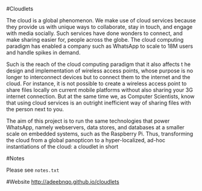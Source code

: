 #Cloudlets

The cloud is a global phenomenon. We make use of cloud services because they provide us with
unique ways to collaborate, stay in touch, and engage with media socially. Such services have done
wonders to connect, and make sharing easier for, people across the globe. The cloud computing
paradigm has enabled a company such as WhatsApp to scale to 18M users and handle spikes in
demand.

Such is the reach of the cloud computing paradigm that it also affects t
he design and implementation of wireless access points, whose purpose is no longer to interconnect devices but to
connect them to the internet and the cloud. For instance, it is not possible to create a wireless
access point to share files locally on current mobile platforms without also sharing your 3G internet
connection. But at the same time we, as Computer Scientists, know that using cloud services is an
outright inefficient way of sharing files with the person next to you.

The aim of this project is to run the same technologies that power WhatsApp, namely webservers, data stores, and
databases at a smaller scale on embedded systems, such as the Raspberry Pi. Thus, transforming the cloud from a global panopticon to a hyper-localized, ad-hoc instantiations of the cloud: a cloudlet in short

#Notes

Please see `notes.txt`

#Website
http://adeebnqo.github.io/cloudlets
